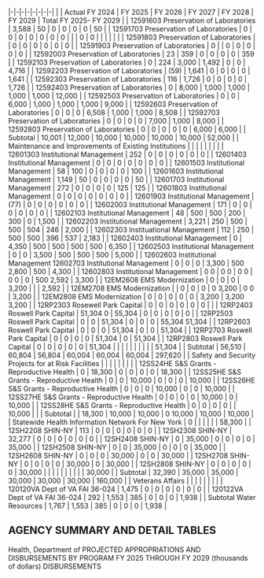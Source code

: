 |-|-|-|-|-|-|-|-|
| | Actual FY 2024 | FY 2025 | FY 2026 | FY 2027 | FY 2028 | FY 2029 | Total FY 2025- FY 2029 |
| 12591603 Preservation of Laboratories | 3,588 | 50 | 0 | 0 | 0 | 0 | 50 |
| 12591703 Preservation of Laboratories | 0 | 0 | 0 | 0 | 0 | 0 | 0 |
| | 0 | 0 | | | | | |
| 12591803 Preservation of Laboratories | | 0 | 0 | 0 | 0 | 0 | 0 |
| 12591903 Preservation of Laboratories | 0 | | 0 | 0 | 0 | 0 | 0 |
| 12592003 Preservation of Laboratories | 23 | 359 | 0 | 0 | 0 | 0 | 359 |
| 12592103 Preservation of Laboratories | 0 | 224 | 3,000 | 1,492 | 0 | 0 | 4,716 |
| 12592203 Preservation of Laboratories | (59) | 1,641 | 0 | 0 | 0 | 0 | 1,641 |
| 12592303 Preservation of Laboratories | 116 | 1,726 | 0 | 0 | 0 | 0 | 1,726 |
| 12592403 Preservation of Laboratories | 0 | 8,000 | 1,000 | 1,000 | 1,000 | 1,000 | 12,000 |
| 12592503 Preservation of Laboratories | 0 | 0 | 6,000 | 1,000 | 1,000 | 1,000 | 9,000 |
| 12592603 Preservation of Laboratories | 0 | 0 | 0 | 6,508 | 1,000 | 1,000 | 8,508 |
| 12592703 Preservation of Laboratories | 0 | 0 | 0 | 0 | 7,000 | 1,000 | 8,000 |
| 12592803 Preservation of Laboratories | 0 | 0 | 0 | 0 | 0 | 6,000 | 6,000 |
| Subtotal | 10,001 | 12,000 | 10,000 | 10,000 | 10,000 | 10,000 | 52,000 |
| Maintenance and Improvements of Existing  Institutions | | | | | | | |
| 12601303 Institutional Management | 252 | 0 | 0 | 0 | 0 | 0 | 0 |
| 12601403 Institutional Management | 0 | 0 | 0 | 0 | 0 | 0 | 0 |
| 12601503 Institutional Management | 58 | 100 | 0 | 0 | 0 | 0 | 100 |
| 12601603 Institutional Management | 1,149 | 50 | 0 | 0 | 0 | 0 | 50 |
| 12601703 Institutional Management | 272 | 0 | 0 | 0 | 0 | 125 | 125 |
| 12601803 Institutional Management | 0 | 0 | 0 | 0 | 0 | 0 | 0 |
| 12601903 Institutional Management | (77) | 0 | 0 | 0 | 0 | 0 | 0 |
| 12602003 Institutional Management | 171 | 0 | 0 | 0 | 0 | 0 | 0 |
| 12602103 Institutional Management | 48 | 500 | 500 | 200 | 300 | 0 | 1,500 |
| 12602203 Institutional Management | 3,221 | 250 | 500 | 500 | 504 | 246 | 2,000 |
| 12602303 Instituational Management | 112 | 250 | 500 | 500 | 396 | 537 | 2,183 |
| 12602403 Institutional Management | 0 | 4,350 | 500 | 500 | 500 | 500 | 6,350 |
| 12602503 Institutional Management | 0 | 0 | 3,500 | 500 | 500 | 500 | 5,000 |
| 12602603 Institutional Management 12602703 Institutional Management | 0 | 0 | 0 | 3,300 | 500  2,800 | 500 | 4,300 |
| 12602803 Institutional Management | 0  0 | 0  0 | 0  0 | 0  0 | 0 | 500  2,592 | 3,300 |
| 12EM2608 EMS Modernization | 0 | 0 | 0 | 3,200 | | | 2,592 |
| 12EM2708 EMS Modernization | | 0 | 0 | 0 | 0  3,200 | 0  0 | 3,200 |
| 12EM2808 EMS Modernization | 0 | 0 | 0 | 0 | 0 | 3,200 | 3,200  3,200 |
| 12RP2303 Rosewell Park Capital | 0 | 0 | 0 | 0 | 0 | 0 | |
| 12RP2403 Roswell Park Capital | 51,304  0 | 55,304 | 0 | 0 | 0 | 0 | 0 |
| 12RP2503 Roswell Park Capital | 0 | 0 | 51,304 | 0 | 0 | 0 | 55,304  51,304 |
| 12RP2603 Roswell Park Capital | 0 | 0 | 0 | 51,304 | 0 | 0 | 51,304 |
| 12RP2703 Roswell Park Capital | 0 | 0 | 0 | 0 | 51,304 | 0 | 51,304 |
| 12RP2803 Roswell Park Capital | 0 | 0 | 0 | 0 | 0 | 51,304 | |
| | | | | | | | 51,304 |
| Subtotal | 56,510 | 60,804 | 56,804 | 60,004 | 60,004 | 60,004 | 297,620 |
| Safety and Security Projects for at Risk Facilities | | | | | | | |
| 12SS24HE S&S Grants - Reproductive Health | 0 | 18,300 | 0 | 0 | 0 | 0 | 18,300 |
| 12SS25HE S&S Grants - Reproductive Health | 0 | 0 | 10,000 | 0 | 0 | 0 | 10,000 |
| 12SS26HE S&S Grants - Reproductive Health | 0 | 0 | 0 | 10,000 | 0 | 0 | 10,000 |
| 12SS27HE S&S Grants - Reproductive Health | 0 | 0 | 0 | 0 | 10,000 | 0 | 10,000 |
| 12SS28HE S&S Grants - Reproductive Health | 0 | 0 | 0 | 0 | | 10,000 | |
| Subtotal | | 18,300 | 10,000 | 10,000 | 0  10,000 | 10,000 | 10,000 |
| Statewide Health Information Network For New York | 0 | | | | | | 58,300 |
| 12SH2208 SHIN-NY | 113 | 0 | 0 | 0 | 0 | 0 | 0 |
| 12SH2308 SHIN-NY | 32,277 | 0 | 0 | 0 | 0 | 0 | 0 |
| 12SH2408 SHIN-NY | 0 | 35,000 | 0 | 0 | 0 | 0 | 35,000 |
| 12SH2508 SHIN-NY | 0 | 0 | 35,000 | 0 | 0 | 0 | 35,000 |
| 12SH2608 SHIN-NY | 0 | 0 | 0 | 30,000 | 0 | 0 | 30,000 |
| 12SH2708 SHIN-NY | 0 | 0 | 0 | 0 | 30,000 | 0 | 30,000 |
| 12SH2808 SHIN-NY | 0 | 0 | 0 | 0 | 0 | 30,000 | |
| | | | | | | | 30,000 |
| Subtotal | 32,390 | 35,000 | 35,000 | 30,000 | 30,000 | 30,000 | 160,000 |
| Veterans Affairs | | | | | | | |
| 120120VA Dept of VA FAI 36-024 | 1,475 | 0 | 0 | 0 | 0 | 0 | 0 |
| 120122VA Dept of VA FAI 36-024 | 292 | 1,553 | 385 | 0 | 0 | 0 | 1,938 |
| Subtotal  Water Resources | 1,767 | 1,553 | 385 | 0 | 0 | 0 | 1,938 |

## **AGENCY SUMMARY AND DETAIL TABLES**

Health, Department of PROJECTED APPROPRIATIONS AND DISBURSEMENTS BY PROGRAM FY 2025 THROUGH FY 2029 (thousands of dollars) DISBURSEMENTS